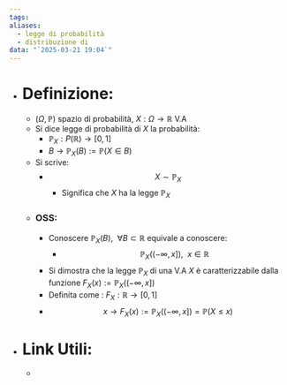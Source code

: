 ```yaml
---
tags: 
aliases:
  - legge di probabilità
  - distribuzione di
data: "`2025-03-21 19:04`"
---
```

- # Definizione:
	- $(\Omega, \mathbb{P})$ spazio di probabilità, $X: \Omega\to \mathbb{R}$ V.A
	- Si dice legge di probabilità di $X$ la probabilità:
		- $\mathbb{P}_{X}:P(\mathbb{R})\to[0,1]$
		- $B\longrightarrow \mathbb{P}_{X}(B):=\mathbb{P}(X\in B)$
	- Si scrive:
		- $$X\sim \mathbb{P}_{X}$$
			- Significa che $X$ ha la legge $\mathbb{P}_{X}$
	- ### OSS:
		- Conoscere $\mathbb{P}_{X}(B ),\ \ \forall B \subset \mathbb{R}$ equivale a conoscere:
			- $$\mathbb{P}_{X}((- \infty,x]),\ \ x\in \mathbb{R}$$
		- Si dimostra che la legge $\mathbb{P}_{X}$ di una V.A $X$ è caratterizzabile dalla funzione $F_{X}(x):=\mathbb{P}_{X}((- \infty, x])$
		- Definita come : $F_{X}: \mathbb{R}\to [0,1]$
		- $$x \to F_{X}(x):=\mathbb{P}_{X}((- \infty, x]) = \mathbb{P}(X\le x)$$
- # Link Utili:
	- 